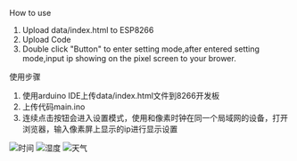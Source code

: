 How to use 
1. Upload data/index.html to ESP8266 
2. Upload Code  
3. Double click "Button" to enter setting mode,after entered setting mode,input ip showing on the pixel screen to your brower.

使用步骤
1. 使用arduino IDE上传data/index.html文件到8266开发板
2. 上传代码main.ino 
3. 连续点击按钮会进入设置模式，使用和像素时钟在同一个局域网的设备，打开浏览器，输入像素屏上显示的ip进行显示设置


![时间](https://raw.githubusercontent.com/zczcyc0201/CrabPixelClock/master/preview/time.JPG) 
![湿度](https://raw.githubusercontent.com/zczcyc0201/CrabPixelClock/master/preview/humidity.JPG) 
![天气](https://raw.githubusercontent.com/zczcyc0201/CrabPixelClock/master/preview/weather.JPG) 